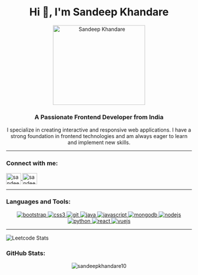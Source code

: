 <h1 align="center">Hi 👋, I'm Sandeep Khandare</h1>  
<p align="center">
  <img src="https://user-images.githubusercontent.com/74038190/221352989-518609ab-b4d1-459e-929f-a08cd2bd9b3c.gif" width="250" height="216" alt="Sandeep Khandare">
</p>
<h3 align="center">A Passionate Frontend Developer from India</h3>

<p align="center">I specialize in creating interactive and responsive web applications. I have a strong foundation in frontend technologies and am always eager to learn and implement new skills.</p>
 
---

<h3 align="left">Connect with me:</h3> 
<p align="left">
  <a href="https://linkedin.com/in/sandeep-khandare1010" target="_blank">
    <img align="center" src="https://raw.githubusercontent.com/rahuldkjain/github-profile-readme-generator/master/src/images/icons/Social/linked-in-alt.svg" alt="sandeep-khandare1010" height="30" width="40" />
  </a>
  <a href="https://leetcode.com/u/SandeepKhandare10/" target="_blank">
    <img align="center" src="https://raw.githubusercontent.com/rahuldkjain/github-profile-readme-generator/master/src/images/icons/Social/leet-code.svg" alt="sandeep-khandare10" height="30" width="40" />
  </a>
</p>

---

<h3 align="left">Languages and Tools:</h3>
<p align="center">
  <a href="https://getbootstrap.com" target="_blank" rel="noreferrer">
    <img src="https://img.shields.io/badge/-Bootstrap-563D7C?style=flat-square&logo=Bootstrap&logoColor=white" alt="bootstrap" /> 
  </a>
  <a href="https://www.w3schools.com/css/" target="_blank" rel="noreferrer">
    <img src="https://img.shields.io/badge/-CSS3-1572B6?style=flat-square&logo=CSS3&logoColor=white" alt="css3" />
  </a>
  <a href="https://git-scm.com/" target="_blank" rel="noreferrer">
    <img src="https://img.shields.io/badge/-Git-F05032?style=flat-square&logo=Git&logoColor=white" alt="git" />
  </a>
  <a href="https://www.java.com" target="_blank" rel="noreferrer">
    <img src="https://img.shields.io/badge/-Java-007396?style=flat-square&logo=Java&logoColor=white" alt="java" />
  </a>
  <a href="https://developer.mozilla.org/en-US/docs/Web/JavaScript" target="_blank" rel="noreferrer">
    <img src="https://img.shields.io/badge/-JavaScript-F7DF1E?style=flat-square&logo=JavaScript&logoColor=black" alt="javascript" />
  </a>
  <a href="https://www.mongodb.com/" target="_blank" rel="noreferrer">
    <img src="https://img.shields.io/badge/-MongoDB-47A248?style=flat-square&logo=MongoDB&logoColor=white" alt="mongodb" />
  </a>
  <a href="https://nodejs.org" target="_blank" rel="noreferrer">
    <img src="https://img.shields.io/badge/-Node.js-339933?style=flat-square&logo=Node.js&logoColor=white" alt="nodejs" />
  </a>
  <a href="https://www.python.org" target="_blank" rel="noreferrer">
    <img src="https://img.shields.io/badge/-Python-3776AB?style=flat-square&logo=Python&logoColor=white" alt="python" />
  </a>
  <a href="https://reactjs.org/" target="_blank" rel="noreferrer">
    <img src="https://img.shields.io/badge/-React-61DAFB?style=flat-square&logo=React&logoColor=black" alt="react" />
  </a>
  <a href="https://vuejs.org/" target="_blank" rel="noreferrer">
    <img src="https://img.shields.io/badge/-Vue.js-4FC08D?style=flat-square&logo=Vue.js&logoColor=white" alt="vuejs" />
  </a>
</p>

---
![Leetcode Stats](https://leetcard.jacoblin.cool/SandeepKhandare10?ext=heatmap)
<h3 align="left">GitHub Stats:</h3>
<p align="center">
  <img align="center" src="https://github-readme-stats.vercel.app/api/top-langs?username=sandeepkhandare10&show_icons=true&locale=en&layout=compact" alt="sandeepkhandare10" />
</p>
